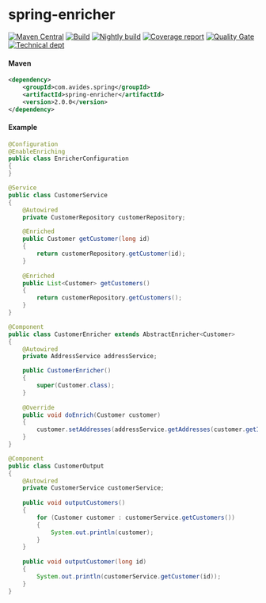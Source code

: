 # spring-enricher

[![Maven Central](https://maven-badges.herokuapp.com/maven-central/com.avides.spring/spring-enricher/badge.svg)](https://maven-badges.herokuapp.com/maven-central/com.avides.spring/spring-enricher)
[![Build](https://github.com/avides/spring-enricher/workflows/release/badge.svg)](https://github.com/avides/spring-enricher/actions)
[![Nightly build](https://github.com/avides/spring-enricher/workflows/nightly/badge.svg)](https://github.com/avides/spring-enricher/actions)
[![Coverage report](https://sonarcloud.io/api/project_badges/measure?project=avides_spring-enricher&metric=coverage)](https://sonarcloud.io/dashboard?id=avides_spring-enricher)
[![Quality Gate](https://sonarcloud.io/api/project_badges/measure?project=avides_spring-enricher&metric=alert_status)](https://sonarcloud.io/dashboard?id=avides_spring-enricher)
[![Technical dept](https://sonarcloud.io/api/project_badges/measure?project=avides_spring-enricher&metric=sqale_index)](https://sonarcloud.io/dashboard?id=avides_spring-enricher)

#### Maven
```xml
<dependency>
    <groupId>com.avides.spring</groupId>
    <artifactId>spring-enricher</artifactId>
    <version>2.0.0</version>
</dependency>
```
#### Example
```java
@Configuration
@EnableEnriching
public class EnricherConfiguration
{
}

@Service
public class CustomerService
{
    @Autowired
    private CustomerRepository customerRepository;

    @Enriched
    public Customer getCustomer(long id)
    {
        return customerRepository.getCustomer(id);
    }
    
    @Enriched
    public List<Customer> getCustomers()
    {
        return customerRepository.getCustomers();
    }
}

@Component
public class CustomerEnricher extends AbstractEnricher<Customer>
{
    @Autowired
    private AddressService addressService;

    public CustomerEnricher()
    {
        super(Customer.class);
    }
    
    @Override
    public void doEnrich(Customer customer)
    {
        customer.setAddresses(addressService.getAddresses(customer.getId()));
    }
}

@Component
public class CustomerOutput
{
    @Autowired
    private CustomerService customerService;
    
    public void outputCustomers()
    {
        for (Customer customer : customerService.getCustomers())
        {
            System.out.println(customer);
        }
    }
    
    public void outputCustomer(long id)
    {
        System.out.println(customerService.getCustomer(id));
    }
}
```

